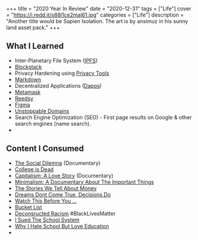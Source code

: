 +++
title = "2020 Year In Review"
date = "2020-12-31"
tags = ["Life"]
cover = "https://i.redd.it/s88l1ce2maj61.jpg"
categories = ["Life"]
description = "Another title would be Sapien Isolation. The art is by ansimuz in his sunny land asset pack."
+++

## What I Learned
- Inter-Planetary File System ([IPFS](https://ipfs.io/))
- [Blockstack](https://www.stacks.co/)
- Privacy Hardening using [Privacy Tools](https://privacytools.io/)
- [Markdown](https://www.markdownguide.org/)
- Decentralized Applications ([Dapps](https://www.dapp.com/))
- [Metamask](https://metamask.io/)
- [Reedsy](https://reedsy.com/)
- [Figma](https://www.figma.com/)
- [Unstoppable Domains](https://unstoppabledomains.com/)
- Search Engine Optimization (SEO) - First page results on Google & other search engines (name search). 
- 

## Content I Consumed
- [The Social Dilemna](https://www.thesocialdilemma.com/) (Documentary)
- [College is Dead](https://www.youtube.com/watch?v=9qGBICsVeXQ)
- [Capitalism: A Love Story](https://www.imdb.com/title/tt1232207/) (Documentary)
- [Minimalism: A Documentary About The Important Things](https://minimalismfilm.com/)
- [The Stories We Tell About Money](https://www.youtube.com/watch?v=ONvg9SbauMg)
- [Dreams Dont Come True, Decisions Do](https://www.youtube.com/watch?v=gP6d376oq-U)
- [Watch This Before You ...](https://www.youtube.com/watch?v=sOMLVlqzw_4)
- [Bucket List](https://www.youtube.com/watch?v=H6Y7mfxEaco)
- [Deconsructed Racism](https://www.youtube.com/watch?v=RZgkjEdMbSw) #BlackLivesMatter
- [I Sued The School System](https://www.youtube.com/watch?v=dqTTojTija8)
- [Why I Hate School,But Love Education](https://www.youtube.com/watch?v=y_ZmM7zPLyI)
- 
